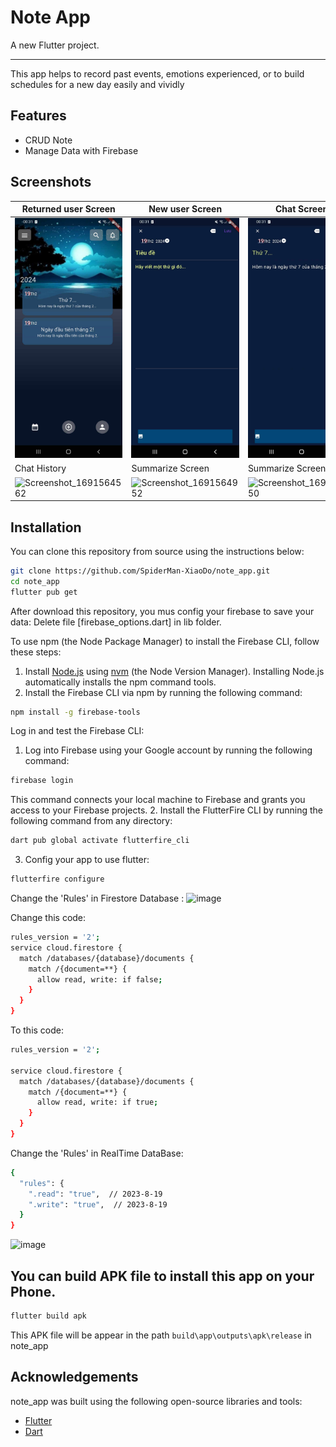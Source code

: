 # Note App

A new Flutter project.
***************************************
  <div style="flex: 2;">
    <p>This app helps to record past events, emotions experienced, or to build schedules for a new day easily and vividly</p>
  </div>
</div>

## Features

* CRUD Note
* Manage Data with Firebase


## Screenshots

|Returned user Screen                          | New user Screen                              | Chat Screen                |
|---------------------|---------------------|---------------------|
| ![Screenshot_1691564306](https://github.com/SpiderMan-XiaoDo/note_app/blob/master/assets/app_demo/home_page.jpg) |![Screenshot_1691564355](https://github.com/SpiderMan-XiaoDo/note_app/blob/master/assets/app_demo/new_note.jpg)|![Screenshot_1691564461](https://github.com/SpiderMan-XiaoDo/note_app/blob/master/assets/app_demo/view_old_note.jpg)|
 | Chat History                                |    Summarize Screen                          | Summarize Screen        |
|![Screenshot_1691564562](https://github.com/SpiderMan-XiaoDo/note_app/assets/90297125/ae3bda2a-4abb-4da4-a4a0-98c40f528d5d)|![Screenshot_1691564952](https://github.com/SpiderMan-XiaoDo/note_app/assets/90297125/1c3d14b5-6549-42ee-805e-2d94efa9cdaf)|![Screenshot_1691564650](https://github.com/SpiderMan-XiaoDo/note_app/assets/90297125/b6ec9a36-2999-442b-b897-17780e916e10)|

## Installation

You can clone this repository from source using the
instructions below:

```bash
git clone https://github.com/SpiderMan-XiaoDo/note_app.git
cd note_app
flutter pub get
````
After download this repository, you mus config your firebase to save your data:
  Delete file [firebase_options.dart] in lib folder.

To use npm (the Node Package Manager) to install the Firebase CLI, follow these steps:
  1. Install [Node.js](https://nodejs.org/en) using [nvm](https://github.com/nvm-sh/nvm/blob/master/README.md) (the Node Version Manager).
Installing Node.js automatically installs the npm command tools.
  2. Install the Firebase CLI via npm by running the following command:
```bash
npm install -g firebase-tools
````
Log in and test the Firebase CLI:
  1. Log into Firebase using your Google account by running the following command:
```bash
firebase login
````
  This command connects your local machine to Firebase and grants you access to your Firebase projects.
  2. Install the FlutterFire CLI by running the following command from any directory:
```bash
dart pub global activate flutterfire_cli
````
  3. Config your app to use flutter:
```bash
flutterfire configure
````

Change the 'Rules' in Firestore Database :
<img width="935" alt="image" src="https://github.com/SpiderMan-XiaoDo/note_app/assets/90297125/c54a01ec-7e84-444a-8604-d5bcfe991663">

Change this code:
````bash
rules_version = '2';
service cloud.firestore {
  match /databases/{database}/documents {
    match /{document=**} {
      allow read, write: if false;
    }
  }
}
````
To this code:
````bash
rules_version = '2';

service cloud.firestore {
  match /databases/{database}/documents {
    match /{document=**} {
      allow read, write: if true;
    }
  }
}
````
Change the 'Rules' in RealTime DataBase:
````bash
{
  "rules": {
    ".read": "true",  // 2023-8-19
    ".write": "true",  // 2023-8-19
  }
}
````
<img width="922" alt="image" src="https://github.com/SpiderMan-XiaoDo/note_app/assets/90297125/e516e133-c39a-46c4-ae74-586c88c4cc10">

## You can build APK file to install this app on your Phone.
````bash
flutter build apk
````
This APK file will be appear in the path ````build\app\outputs\apk\release```` in note_app

## Acknowledgements

note_app was built using the following open-source libraries and tools:

* [Flutter](https://flutter.dev/)
* [Dart](https://dart.dev/)